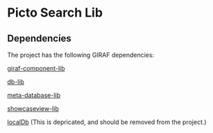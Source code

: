 # Picto Search Lib

## Dependencies

The project has the following GIRAF dependencies:

[giraf-component-lib](http://git.giraf.cs.aau.dk/Giraf17-AndroidLibs/giraf-component-lib)

[db-lib](http://git.giraf.cs.aau.dk/Giraf17-AndroidLibs/db-lib)

[meta-database-lib](http://git.giraf.cs.aau.dk/Giraf17-AndroidLibs/meta-database-lib)

[showcaseview-lib](http://git.giraf.cs.aau.dk/Giraf17-AndroidLibs/showcaseview-lib)

[localDb](http://git.giraf.cs.aau.dk/Giraf/local-db) (This is depricated, and should be removed from the project.)

